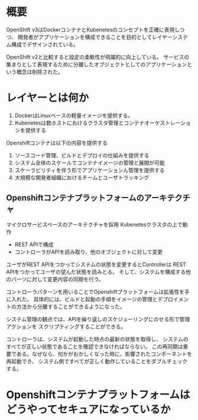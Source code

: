 
# 概要
OpenShift v3はDockerコンテナとKubenetesのコンセプトを正確に表現しつつ、
開発者がアプリケーションを構成できることを目的としてレイヤーシステム構成でデザインされている。

OpenShift v2と比較すると設定の柔軟性が飛躍的に向上している。
サービスの集まりとして表現するために分離したオブジェクトとしてのアプリケーションと
いう概念は削除された。

# レイヤーとは何か
1. DockerはLinuxベースの軽量イメージを提供する。
1. Kubenetesは数ホストにおけるクラスタ管理とコンテナオーケストレーションを提供する

Openshiftコンテナは以下の内容を提供する
1. ソースコード管理、ビルドとデプロイの仕組みを提供する
1. システム全体のスケールでコンテナイメージの管理と展開が可能
1. スケーラビリティを伴う形でアプリケーションん管理を提供する
1. 大規模な開発者組織におけるチームとユーザトラッキング

## Openshiftコンテナプラットフォームのアーキテクチャ

マイクロサービスベースのアーキテクチャを採用
Kubenetesクラスタの上で動作

- REST APIで構成
- コントローラがAPIを読み取り、他のオブジェクトに対して変更

ユーザがREST APIをつかってシステムの状態を変更するとControllerは
REST APIをつかってユーザの望んだ状態を読みとる。
そして、システムを構成する他のパーツに対して変更内容の同期を行う。

コントローラパターンを用いることでOpenshiftプラットフォームは拡張性を手に入れた。
具体的には、ビルドと起動の手順をイメージの管理とデプロイメントの方法から分離することができるようになった。

システム管理の観点では、APIを繰り返しのスケジューリングにのせる形で管理アクションを
スクリプティングすることができる。

コントローラは、システムが起動した時点の最新の状態を取得し、
システムのすべてが正しい状態であることを確認できなければならない。
この再同期は重要である。なぜなら、何かがおかしくなった時に、影響されたコンポーネントを再起動でき、
システム側ですべてが正しく動作していることをダブルチェックする。


# Openshiftコンテナプラットフォームはどうやってセキュアになっているか

